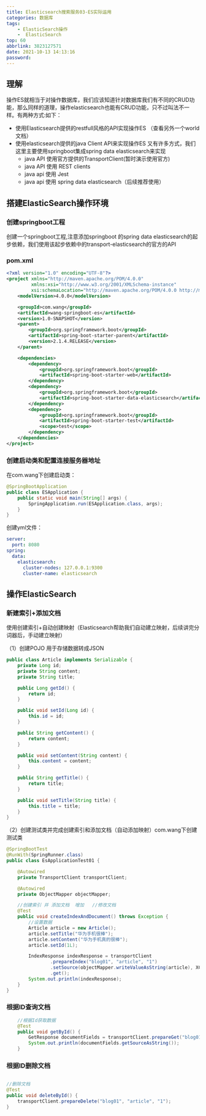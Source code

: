 ```yaml
---
title: Elasticsearch搜索服务03-ES实际运用
categories: 数据库
tags:
	- ElasticSearch操作
	-  ElasticSearch
top: 60
abbrlink: 3823127571
date: 2021-10-13 14:13:16
password:
---
```



## 理解

操作ES就相当于对操作数据库，我们应该知道针对数据库我们有不同的CRUD功能，那么同样的道理，操作elasticsearch也能有CRUD功能，只不过叫法不一样。有两种方式:如下：

<!--more-->

+ 使用Elasticsearch提供的restfull风格的API实现操作ES （查看另外一个world文档）
+ 使用elasticsearch提供的java Client API来实现操作ES 又有许多方式，我们这里主要使用springboot集成spring data elasticsearch来实现
  + java API 使用官方提供的TransportClient(暂时演示使用官方)
  + java API 使用 REST clients
  + java api 使用  Jest
  + java api 使用 spring data elasticsearch（后续推荐使用）

## 搭建ElasticSearch操作环境 

### 创建springboot工程

创建一个springboot工程,注意添加springboot 的spring data elasticsearch的起步依赖，我们使用该起步依赖中的transport-elasticsearch的官方的API

###  pom.xml

```xml
<?xml version="1.0" encoding="UTF-8"?>
<project xmlns="http://maven.apache.org/POM/4.0.0"
         xmlns:xsi="http://www.w3.org/2001/XMLSchema-instance"
         xsi:schemaLocation="http://maven.apache.org/POM/4.0.0 http://maven.apache.org/xsd/maven-4.0.0.xsd">
    <modelVersion>4.0.0</modelVersion>

    <groupId>com.wang</groupId>
    <artifactId>wang-springboot-es</artifactId>
    <version>1.0-SNAPSHOT</version>
    <parent>
        <groupId>org.springframework.boot</groupId>
        <artifactId>spring-boot-starter-parent</artifactId>
        <version>2.1.4.RELEASE</version>
    </parent>

    <dependencies>
        <dependency>
            <groupId>org.springframework.boot</groupId>
            <artifactId>spring-boot-starter-web</artifactId>
        </dependency>
        <dependency>
            <groupId>org.springframework.boot</groupId>
            <artifactId>spring-boot-starter-data-elasticsearch</artifactId>
        </dependency>
        <dependency>
            <groupId>org.springframework.boot</groupId>
            <artifactId>spring-boot-starter-test</artifactId>
            <scope>test</scope>
        </dependency>
    </dependencies>
</project>
```

### 创建启动类和配置连接服务器地址

在com.wang下创建启动类：

```java
@SpringBootApplication
public class ESApplication {
    public static void main(String[] args) {
        SpringApplication.run(ESApplication.class, args);
    }
}
```



创建yml文件：

```yaml
server:
  port: 8080
spring:
  data:
    elasticsearch:
      cluster-nodes: 127.0.0.1:9300
      cluster-name: elasticsearch
```



##  操作ElasticSearch

###  新建索引+添加文档

使用创建索引+自动创建映射（Elasticsearch帮助我们自动建立映射，后续讲完分词器后，手动建立映射）

（1）创建POJO 用于存储数据转成JSON

```java
public class Article implements Serializable {
    private Long id;
    private String content;
    private String title;

    public Long getId() {
        return id;
    }

    public void setId(Long id) {
        this.id = id;
    }

    public String getContent() {
        return content;
    }

    public void setContent(String content) {
        this.content = content;
    }

    public String getTitle() {
        return title;
    }

    public void setTitle(String title) {
        this.title = title;
    }
}
```



（2）创建测试类并完成创建索引和添加文档（自动添加映射）com.wang下创建测试类 

```java
@SpringBootTest
@RunWith(SpringRunner.class)
public class EsApplicationTest01 {

    @Autowired
    private TransportClient transportClient;

    @Autowired
    private ObjectMapper objectMapper;

    //创建索引 并 添加文档  增加   //修改文档
    @Test
    public void createIndexAndDocument() throws Exception {
        //设置数据
        Article article = new Article();
        article.setTitle("华为手机很棒");
        article.setContent("华为手机真的很棒");
        article.setId(1L);

        IndexResponse indexResponse = transportClient
                .prepareIndex("blog01", "article", "1")
                .setSource(objectMapper.writeValueAsString(article), XContentType.JSON)
                .get();
        System.out.println(indexResponse);
    }
}
```

###  根据ID查询文档

```java
    //根据Id获取数据
    @Test
    public void getById() {
        GetResponse documentFields = transportClient.prepareGet("blog01", "article", "1").get();
        System.out.println(documentFields.getSourceAsString());
    }
```


###  根据ID删除文档

```java

//删除文档
@Test
public void deleteById() {
    transportClient.prepareDelete("blog01", "article", "1");
}

```


